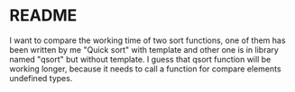 # README
I want to compare the working time of two sort functions,
one of them has been written by me "Quick sort" with template
and other one is in <cstdlib> library named "qsort" but without template.
I guess that qsort function will be working longer, because it needs to call a function for compare elements undefined types.
